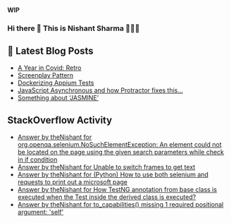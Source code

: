 #### WIP
### Hi there 👋  This is Nishant Sharma 🧑🏼‍🎤

## 📕 Latest Blog Posts
<!-- BLOG-POST-LIST:START -->
- [A Year in Covid: Retro](https://thenishant3.medium.com/a-year-in-covid-retro-632bf6cdf1c7?source=rss-97b0bdcd7e66------2)
- [Screenplay Pattern](https://medium.com/testvagrant/screenplay-pattern-3490c7f0c23c?source=rss-97b0bdcd7e66------2)
- [Dockerizing Appium Tests](https://medium.com/testvagrant/dockerizing-appium-tests-c9696809afec?source=rss-97b0bdcd7e66------2)
- [JavaScript Asynchronous and how Protractor fixes this…](https://medium.com/testvagrant/javascript-asynchronous-and-how-protractor-fixes-this-7ae5ff90f4f?source=rss-97b0bdcd7e66------2)
- [Something about ‘JASMINE’](https://medium.com/testvagrant/something-about-jasmine-74172cdb3e89?source=rss-97b0bdcd7e66------2)
<!-- BLOG-POST-LIST:END -->


## StackOverflow Activity
<!-- STACKOVERFLOW:START -->
- [Answer by theNishant for org.openqa.selenium.NoSuchElementException: An element could not be located on the page using the given search parameters while check in if condition](https://stackoverflow.com/questions/69012824/org-openqa-selenium-nosuchelementexception-an-element-could-not-be-located-on-t/69012912#69012912)
- [Answer by theNishant for Unable to switch frames to get text](https://stackoverflow.com/questions/68993775/unable-to-switch-frames-to-get-text/68993890#68993890)
- [Answer by theNishant for (Python) How to use both selenium and requests to print out a microsoft page](https://stackoverflow.com/questions/68993564/python-how-to-use-both-selenium-and-requests-to-print-out-a-microsoft-page/68993799#68993799)
- [Answer by theNishant for How TestNG annotation from base class is executed when the Test inside the derived class is executed?](https://stackoverflow.com/questions/68966667/how-testng-annotation-from-base-class-is-executed-when-the-test-inside-the-deriv/68966726#68966726)
- [Answer by theNishant for to_capabilities() missing 1 required positional argument: 'self'](https://stackoverflow.com/questions/68938211/to-capabilities-missing-1-required-positional-argument-self/68938361#68938361)
<!-- STACKOVERFLOW:END -->
